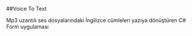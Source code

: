 ##Voice To Text

Mp3 uzantılı ses dosyalarındaki İngilizce cümleleri yazıya dönüştüren C# Form uygulaması
